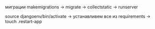 миграции makemigrations -> migrate -> collectstatic -> runserver

source djangoenv/bin/activate -> устанавливем все из requirements -> touch .restart-app
